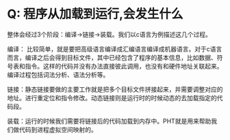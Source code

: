 # Q: 程序从加载到运行,会发生什么
整体会经过3个阶段：编译->链接->装载。我们以c语言为例描述这几个过程。

编译： 比较简单，就是要把高级语言编译成汇编语言编译成机器语言。对于c语言而言，编译之后会得到目标文件，其中已经包含了程序的基本信息，比如数据、符号表和指令。这样的代码并没有办法直接彼此调用，也没有和硬件地址关联起来。编译过程包括词法分析、语法分析等。

链接：静态链接要做的主要工作就是把多个目标文件拼接起来，并需要调整对应的地址。进行重定位和指令修改。动态链接则是运行时的时候动态的去加载指定的代码段。

装载：运行的时候我们需要将链接后的代码加载到内存中。PHT就是用来帮助我们做代码到进程虚拟空间映射的。